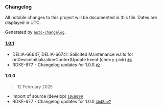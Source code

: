 ### Changelog

All notable changes to this project will be documented in this file. Dates are displayed in UTC.

Generated by [`auto-changelog`](https://github.com/CookPete/auto-changelog).

#### [1.0.1](https://github.com/rdkcentral/entservices-softwareupdate/compare/1.0.0...1.0.1)

- DELIA-66647, DELIA-66741: Solicited Maintenance waits for onDeviceInitializationContextUpdate Event (cherry-pick) [`#4`](https://github.com/rdkcentral/entservices-softwareupdate/pull/4)
- RDKE-677 - Changelog updates for 1.0.0 [`#2`](https://github.com/rdkcentral/entservices-softwareupdate/pull/2)

#### 1.0.0

> 12 February 2025

- Import of source (develop) [`10c6099`](https://github.com/rdkcentral/entservices-softwareupdate/commit/10c6099d4cf11869a5d001b118e216107ad18fc0)
- RDKE-677 - Changelog updates for 1.0.0 [`4b48ae7`](https://github.com/rdkcentral/entservices-softwareupdate/commit/4b48ae7724b89bbdbd876615f6e5432eeab3345c)
